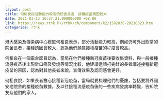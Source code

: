 ```yaml
---
layout: post
title: 何栢良指活動能力較高的院舍長者　接種疫苗誘因較大
date: 2021-03-23 10:37:21.000000000 +08:00
link: https://news.rthk.hk/rthk/ch/component/k2/1582030-20210323.htm
categories: rthk
---
```


港大感染及傳染病中心總監何栢良表示，部分活動能力較高，例如仍可外出飲茶的院舍長者，接種誘因會較大，認為他們願意接種疫苗的程度會較高。

何栢良在一個電台節目認為，當局在他們接種新冠疫苗後要收集資料，與一般接種流感疫苗後出現針口痛及發燒等情況比較，他建議邀請打完針的長者講述接種新冠疫苗的原因，認為對其他長者來說，宣傳效果及認同感會更好。

何栢良說，如果長者擔心接種新冠疫苗，當局就要梳理他們的憂慮，包括要將外國安老院舍的接種疫苗數據，及以往接種流感疫苗後的一些疾病發病率轉變，告知院友及他們的家人。
